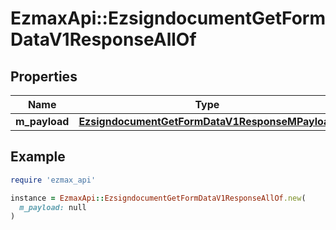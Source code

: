 # EzmaxApi::EzsigndocumentGetFormDataV1ResponseAllOf

## Properties

| Name | Type | Description | Notes |
| ---- | ---- | ----------- | ----- |
| **m_payload** | [**EzsigndocumentGetFormDataV1ResponseMPayload**](EzsigndocumentGetFormDataV1ResponseMPayload.md) |  |  |

## Example

```ruby
require 'ezmax_api'

instance = EzmaxApi::EzsigndocumentGetFormDataV1ResponseAllOf.new(
  m_payload: null
)
```

